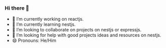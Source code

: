 ### Hi there 👋

- 🔭 I’m currently working on reactjs.
- 🌱 I’m currently learning nestjs.
- 👯 I’m looking to collaborate on projects on nestjs or expressjs.
- 🤔 I’m looking for help with good projects ideas and resources on nestjs.
- 😄 Pronouns: He/Him
